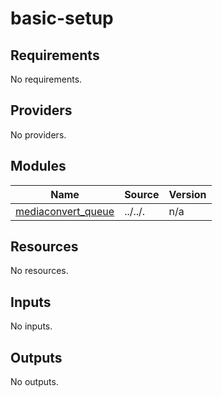 # basic-setup

<!-- BEGINNING OF PRE-COMMIT-TERRAFORM DOCS HOOK -->
## Requirements

No requirements.

## Providers

No providers.

## Modules

| Name | Source | Version |
|------|--------|---------|
| <a name="module_mediaconvert_queue"></a> [mediaconvert\_queue](#module\_mediaconvert\_queue) | ../../. | n/a |

## Resources

No resources.

## Inputs

No inputs.

## Outputs

No outputs.
<!-- END OF PRE-COMMIT-TERRAFORM DOCS HOOK -->
